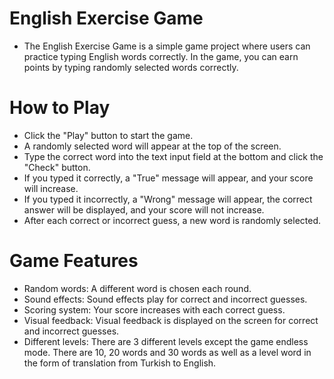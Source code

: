 # English Exercise Game
- The English Exercise Game is a simple game project where users can practice typing English words correctly. In the game, you can earn points by typing randomly selected words correctly.

# How to Play
- Click the "Play" button to start the game.
- A randomly selected word will appear at the top of the screen.
- Type the correct word into the text input field at the bottom and click the "Check" button.
- If you typed it correctly, a "True" message will appear, and your score will increase.
- If you typed it incorrectly, a "Wrong" message will appear, the correct answer will be displayed, and your score will not increase.
- After each correct or incorrect guess, a new word is randomly selected.
# Game Features
- Random words: A different word is chosen each round.
- Sound effects: Sound effects play for correct and incorrect guesses.
- Scoring system: Your score increases with each correct guess.
- Visual feedback: Visual feedback is displayed on the screen for correct and incorrect guesses.
- Different levels: There are 3 different levels except the game endless mode. There are 10, 20 words and 30 words as well as a level word in the form of translation from Turkish to English.
